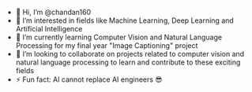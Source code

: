 - 👋 Hi, I’m @chandan160
- 👀 I’m interested in fields like Machine Learning, Deep Learning and Artificial Intelligence
- 🌱 I’m currently learning Computer Vision and Natural Language Processing for my final year "Image Captioning" project
- 💞️ I’m looking to collaborate on projects related to computer vision and natural language processing to learn and contribute to these exciting fields
- ⚡ Fun fact: AI cannot replace AI engineers 😎

<!---
chandan160/chandan160 is a ✨ special ✨ repository because its `README.md` (this file) appears on your GitHub profile.
You can click the Preview link to take a look at your changes.
--->
